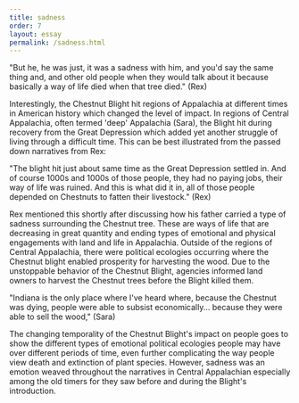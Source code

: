 ```yaml
---
title: sadness
order: 7
layout: essay
permalink: /sadness.html
---
```

<style>
div.c {
  border-color: rgb(67, 99, 216)
}
</style>
<div class="c">
<p>"But he, he was just, it was a sadness with him, and you'd say the same thing and, and other old people when they would talk about it because basically a way of life died when that tree died." (Rex)</p></div> 

<div class="b">
<p>Interestingly, the Chestnut Blight hit regions of Appalachia at different times in American history which changed the level of impact. In regions of Central Appalachia, often termed 'deep' Appalachia (Sara), the Blight hit during recovery from the Great Depression which added yet another struggle of living through a difficult time. This can be best illustrated from the passed down narratives from Rex:<p> 

<div class="c">
<p>"The blight hit just about same time as the Great Depression settled in. And of course 1000s and 1000s of those people, they had no paying jobs, their way of life was ruined. And this is what did it in, all of those people depended on Chestnuts to fatten their livestock." (Rex)</p></div>

<div class="b">
<p>Rex mentioned this shortly after discussing how his father carried a type of sadness surrounding the Chestnut tree. These are ways of life that are decreasing in great quantity and ending types of emotional and physical engagements with land and life in Appalachia. Outside of the regions of Central Appalachia, there were political ecologies occurring where the Chestnut blight enabled prosperity for harvesting the wood. Due to the unstoppable behavior of the Chestnut Blight, agencies informed land owners to harvest the Chestnut trees before the Blight killed them.<p>

<div class="c">
<p>"Indiana is the only place where I've heard where, because the Chestnut was dying, people were able to subsist economically... because they were able to sell the wood," (Sara)</p></div>

<div class="b">
<p>The changing temporality of the Chestnut Blight's impact on people goes to show the different types of emotional political ecologies people may have over different periods of time, even further complicating the way people view death and extinction of plant species. However, sadness was an emotion weaved throughout the narratives in Central Appalachian especially among the old timers for they saw before and during the Blight's introduction.</p>
